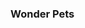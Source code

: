 <head>
	<h1><title>My Favorite Series</title></h1>
<body> 
	<p><h3>Wonder Pets</h3></p>

</body>


</head>
